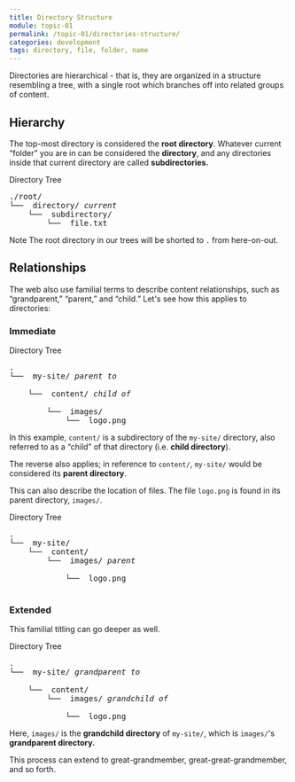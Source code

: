 ```yaml
---
title: Directory Structure
module: topic-01
permalink: /topic-01/directories-structure/
categories: development
tags: directory, file, folder, name
---
```


<div class="divider-heading"></div>

Directories are hierarchical - that is, they are organized in a structure resembling a tree, with a single root which branches off into related groups of content.

## Hierarchy
The top-most directory is considered the **root directory**. Whatever current “folder” you are in can be considered the **directory**, and any directories inside that current directory are called **subdirectories.**

<div class="code-heading">
  <span>Directory Tree</span>
</div>
<pre id="bash">
./root/
└── <i class="far fa-folder-open"></i> directory/ <i class="fas fa-long-arrow-alt-left bounce-x"><span>current</span></i>
    └── <i class="far fa-folder-open"></i> subdirectory/
        └── <i class="far fa-file-alt"></i> file.txt
</pre>

<span class="label label-info">Note</span> The root directory in our trees will be shorted to `.` from here-on-out.


<div class="divider-pg"></div>


## Relationships
The web also use familial terms to describe content relationships, such as “grandparent,” “parent,” and “child.” Let's see how this applies to directories:


### Immediate
<div class="code-heading">
  <span>Directory Tree</span>
</div>
<pre id="bash">
.
└── <i class="far fa-folder-open"></i> my-site/ <i class="fas fa-arrows-alt-h bounce-x"><span>parent to</span></i><div class="line horizontal-down bounce-x" style="width: 8rem"></div>
    └── <i class="far fa-folder-open"></i> content/ <i class="fas fa-arrows-alt-h bounce-x"><span>child of</span></i><div class="line horizontal-up bounce-x" style="width: 5.5rem"></div>
        └── <i class="far fa-folder-open"></i> images/
            └── <i class="far fa-image"></i> logo.png
</pre>

In this example, `content/` is a subdirectory of the `my-site/` directory, also referred to as a “child” of that directory (i.e. **child directory**).

The reverse also applies; in reference to `content/`, `my-site/` would be considered its **parent directory**.

This can also describe the location of files. The file `logo.png` is found in its parent directory, `images/`.

<div class="code-heading">
  <span>Directory Tree</span>
</div>
<pre id="bash">
.
└── <i class="far fa-folder-open"></i> my-site/
    └── <i class="far fa-folder-open"></i> content/
        └── <i class="far fa-folder-open"></i> images/ <i class="fas fa-long-arrow-alt-left bounce-x"><span>parent</span></i><div class="line horizontal-down bounce-x" style="width: 6rem"></div>
            └── <i class="far fa-image"></i> logo.png <div class="line horizontal-up bounce-x" style="width: 9rem"></div>
</pre>



### Extended
This familial titling can go deeper as well.

<div class="code-heading">
  <span>Directory Tree</span>
</div>
<pre id="bash">
.
└── <i class="far fa-folder-open"></i> my-site/ <i class="fas fa-arrows-alt-h bounce-x"><span>grandparent to</span></i><div class="line horizontal-down bounce-x" style="width: 6.4rem"></div>
    └── <i class="far fa-folder-open"></i> content/
        └── <i class="far fa-folder-open"></i> images/ <i class="fas fa-arrows-alt-h bounce-x"><span>grandchild of</span></i><div class="line horizontal-up bounce-x" style="width: 1rem"></div>
            └── <i class="far fa-image"></i> logo.png
</pre>

Here, `images/` is the **grandchild directory** of `my-site/`, which is `images/`'s **grandparent directory.**

This process can extend to great-grandmember, great-great-grandmember, and so forth.
